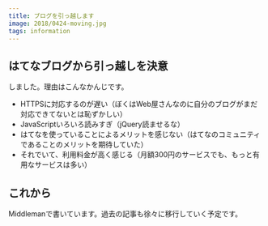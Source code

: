 ```yaml
---
title: ブログを引っ越します
image: 2018/0424-moving.jpg
tags: information
---
```


## はてなブログから引っ越しを決意

しました。理由はこんなかんじです。

- HTTPSに対応するのが遅い（ぼくはWeb屋さんなのに自分のブログがまだ対応できてないとは恥ずかしい）
- JavaScriptいろいろ読みすぎ（jQuery読ませるな）
- はてなを使っていることによるメリットを感じない（はてなのコミュニティであることのメリットを期待していた）
- それでいて、利用料金が高く感じる（月額300円のサービスでも、もっと有用なサービスは多い）

## これから

Middlemanで書いています。過去の記事も徐々に移行していく予定です。
